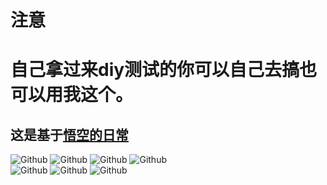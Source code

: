 
#  注意
#  自己拿过来diy测试的你可以自己去搞也可以用我这个。
##  这是基于[悟空的日常](https://github.com/wukongdaily)     
![Github](https://img.shields.io/badge/Passwall.run-123456?logo=github&logoColor=fff&labelColor=green&style=for-the-badge) ![Github](https://img.shields.io/badge/openclash.run-123456?logo=github&logoColor=fff&labelColor=red&style=for-the-badge) ![Github](https://img.shields.io/badge/SSRP.run-123456?logo=github&logoColor=fff&labelColor=blue&style=for-the-badge) ![Github](https://img.shields.io/badge/passwall2.run-123456?logo=github&logoColor=fff&labelColor=AB5ED8&style=for-the-badge)<br> ![Github](https://img.shields.io/badge/nikki.run-123456?logo=github&logoColor=fff&labelColor=yellow&style=for-the-badge) ![Github](https://img.shields.io/badge/AdGuardHome.run-123456?logo=github&logoColor=fff&labelColor=8470FF&style=for-the-badge) ![Github](https://img.shields.io/badge/MOSDNS.run-123456?logo=github&logoColor=fff&labelColor=FF7F00&style=for-the-badge)
